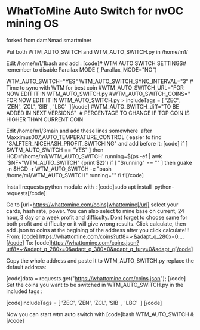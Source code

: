 # WhatToMine Auto Switch for nvOC mining OS
forked from damNmad smartminer

Put both WTM_AUTO_SWITCH and WTM_AUTO_SWITCH.py in /home/m1/


Edit /home/m1/1bash and add :
[code]# WTM AUTO SWITCH SETTINGS# remember to disable Parallax MODE (_Parallax_MODE="NO")
 
WTM_AUTO_SWITCH="YES"
WTM_AUTO_SWITCH_SYNC_INTERVAL="3" # Time to sync with WTM for best coin
#WTM_AUTO_SWITCH_URL="FOR NOW EDIT IT IN WTM_AUTO_SWITCH.py
#WTM_AUTO_SWITCH_COINS=" FOR NOW EDIT IT IN WTM_AUTO_SWITCH.py > includeTags = [ 'ZEC', 'ZEN', 'ZCL', 'SIB' , 'LBC'  ][/code]
#WTM_AUTO_SWITCH_diff="TO BE ADDED IN NEXT VERSIONS"  # PERCENTAGE TO CHANGE IF TOP COIN IS HIGHER THAN CURRENT COIN 

Edit /home/m1/3main and add these lines somewhere  after Maxximus007_AUTO_TEMPERATURE_CONTROL ( easier to find "SALFTER_NICEHASH_PROFIT_SWITCHING" and add before it:
[code]
if [ $WTM_AUTO_SWITCH == "YES" ]
then
HCD='/home/m1/WTM_AUTO_SWITCH'
running=$(ps -ef | awk '$NF~"WTM_AUTO_SWITCH" {print $2}')
if [ "$running" == "" ]
then
guake -n $HCD -r WTM_AUTO_SWITCH -e "bash /home/m1/WTM_AUTO_SWITCH"
running=""
fi
fi[/code]

Install requests python module with :
[code]sudo apt install  python-requests[/code]

Go to [url=https://whattomine.com/coins]whattomine[/url] select your cards, hash rate, power.
You can also select to mine base on current, 24 hour, 3 day or a week profit and difficulty. 
Dont forget to choose same for both profit and difficulty or it will give wrong results.
Click calculate, then add .json to coins at the begining of the address after you click calculate!!!
From:
[code]
https://whattomine.com/coins?utf8=✓&adapt_q_280x=0....[/code]
To: 
[code]https://whattomine.com/coins.json?utf8=✓&adapt_q_280x=0&adapt_q_380=0&adapt_q_fury=0&adapt_q[/code]
 
Copy the whole address and paste it to WTM_AUTO_SWITCH.py replace the default address:

[code]data = requests.get("https://whattomine.com/coins.json");
[/code]
Set the coins you want to be switched in WTM_AUTO_SWITCH.py in the included tags :

[code]includeTags = [ 'ZEC', 'ZEN', 'ZCL', 'SIB' , 'LBC'  ]
[/code]

Now you can start wtm auto switch with 
[code]bash WTM_AUTO_SWITCH &[/code]
